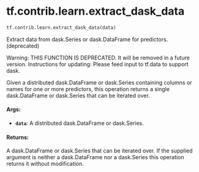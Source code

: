 <div itemscope itemtype="http://developers.google.com/ReferenceObject">
<meta itemprop="name" content="tf.contrib.learn.extract_dask_data" />
<meta itemprop="path" content="Stable" />
</div>

# tf.contrib.learn.extract_dask_data

``` python
tf.contrib.learn.extract_dask_data(data)
```

Extract data from dask.Series or dask.DataFrame for predictors. (deprecated)

Warning: THIS FUNCTION IS DEPRECATED. It will be removed in a future version.
Instructions for updating:
Please feed input to tf.data to support dask.

Given a distributed dask.DataFrame or dask.Series containing columns or names
for one or more predictors, this operation returns a single dask.DataFrame or
dask.Series that can be iterated over.

#### Args:

* <b>`data`</b>: A distributed dask.DataFrame or dask.Series.


#### Returns:

A dask.DataFrame or dask.Series that can be iterated over.
If the supplied argument is neither a dask.DataFrame nor a dask.Series this
operation returns it without modification.